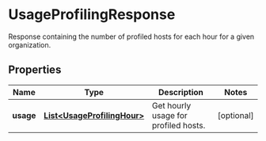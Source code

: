 

# UsageProfilingResponse

Response containing the number of profiled hosts for each hour for a given organization.

## Properties

Name | Type | Description | Notes
------------ | ------------- | ------------- | -------------
**usage** | [**List&lt;UsageProfilingHour&gt;**](UsageProfilingHour.md) | Get hourly usage for profiled hosts. |  [optional]



